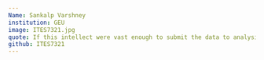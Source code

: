 ```yaml
---
Name: Sankalp Varshney
institution: GEU
image: ITES7321.jpg 
quote: If this intellect were vast enough to submit the data to analysis. Then the future, just like our past would become present before its eyes
github: ITES7321
---
```

